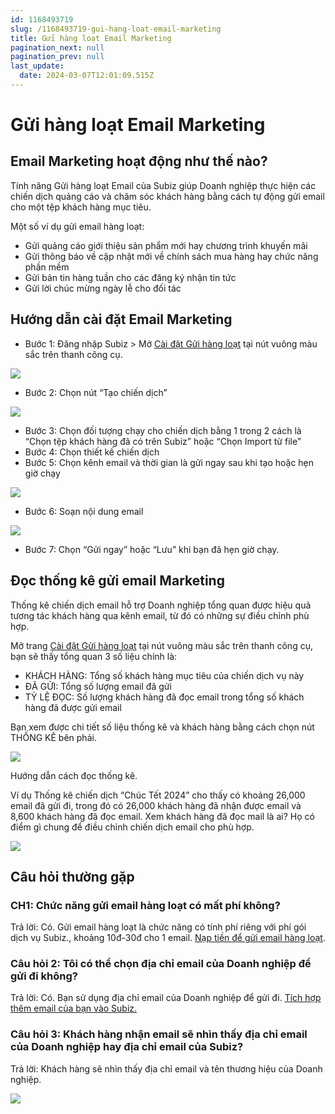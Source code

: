 ```yaml
---
id: 1168493719
slug: /1168493719-gui-hang-loat-email-marketing
title: Gửi hàng loạt Email Marketing
pagination_next: null
pagination_prev: null
last_update:
  date: 2024-03-07T12:01:09.515Z
---
```


# Gửi hàng loạt Email Marketing



## Email Marketing hoạt động như thế nào?




Tính năng Gửi hàng loạt Email của Subiz giúp Doanh nghiệp thực hiện các chiến dịch quảng cáo và chăm sóc khách hàng bằng cách tự động gửi email cho một tệp khách hàng mục tiêu.



Một số ví dụ gửi email hàng loạt:

- Gửi quảng cáo giới thiệu sản phẩm mới hay chương trình khuyến mãi
- Gửi thông báo về cập nhật mới về chính sách mua hàng hay chức năng phần mềm
- Gửi bản tin hàng tuần cho các đăng ký nhận tin tức
- Gửi lời chúc mừng ngày lễ cho đối tác
## Hướng dẫn cài đặt Email Marketing


- Bước 1: Đăng nhập Subiz > Mở [Cài đặt Gửi hàng loạt](https://app.subiz.com.vn/campaign-list) tại nút vuông màu sắc trên thanh công cụ. 


![](https://vcdn.subiz-cdn.com/file/4e1e9d99b1459209a2af1022bb7eee31482faeaffa38bcd75bf1b23c4b834cb9_acpxkgumifuoofoosble)
- Bước 2: Chọn nút “Tạo chiến dịch”




![](https://vcdn.subiz-cdn.com/file/435347d95bca406f14d9cbe87bcbd38e6b6c424927b07b1df3f507975464ce8e_acpxkgumifuoofoosble)


- Bước 3: Chọn đối tượng chạy cho chiến dịch bằng 1 trong 2 cách là “Chọn tệp khách hàng đã có trên Subiz” hoặc “Chọn Import từ file”
- Bước 4: Chọn thiết kế chiến dịch
- Bước 5: Chọn kênh email và thời gian là gửi ngay sau khi tạo hoặc hẹn giờ chạy


![](https://vcdn.subiz-cdn.com/file/546941e59c0ea7592f0fc0acff11aaeb6a1f678c0894d008cc8cdb9501fdce01_acpxkgumifuoofoosble)


- Bước 6: Soạn nội dung email


![](https://vcdn.subiz-cdn.com/file/21cdaef3bb779c08ce3f347e77ee9c8ce9f77e23f0935b492decd9d05a69648a_acpxkgumifuoofoosble)
- Bước 7: Chọn “Gửi ngay” hoặc “Lưu” khi bạn đã hẹn giờ chạy.
## Đọc thống kê gửi email Marketing


Thống kê chiến dịch email hỗ trợ Doanh nghiệp tổng quan được hiệu quả tương tác khách hàng qua kênh email, từ đó có những sự điều chỉnh phù hợp.



Mở trang [Cài đặt Gửi hàng loạt](https://app.subiz.com.vn/campaign-list) tại nút vuông màu sắc trên thanh công cụ, bạn sẽ thấy tổng quan 3 số liệu chính là:

- KHÁCH HÀNG: Tổng số khách hàng mục tiêu của chiến dịch vụ này
- ĐÃ GỬI: Tổng số lượng email đã gửi
- TỶ LỆ ĐỌC: Số lượng khách hàng đã đọc email trong tổng số khách hàng đã được gửi email



Bạn xem được chi tiết số liệu thống kê và khách hàng bằng cách chọn nút THỐNG KÊ bên phải.




![](https://vcdn.subiz-cdn.com/file/49d78e234032d5ba9942f8e385ee36ea9f941fd09c6fd12180a3007ca53e9b41_acpxkgumifuoofoosble)






Hướng dẫn cách đọc thống kê. 

Ví dụ Thống kê chiến dịch “Chúc Tết 2024” cho thấy có khoảng 26,000 email đã gửi đi, trong đó có 26,000 khách hàng đã nhận được email và 8,600 khách hàng đã đọc email. Xem khách hàng đã đọc mail là ai? Họ có điểm gì chung để điều chỉnh chiến dịch email cho phù hợp.




![](https://vcdn.subiz-cdn.com/file/e820359307f7cfa80c31453a0107acdbf60869ba5d6675e0049e26c214c44906_acpxkgumifuoofoosble)



## Câu hỏi thường gặp

### CH1: Chức năng gửi email hàng loạt có mất phí không?


Trả lời: Có. Gửi email hàng loạt là chức năng có tính phí riêng với phí gói dịch vụ Subiz., khoảng 10đ-30đ cho 1 email. [Nạp tiền để gửi email hàng loạt](https://app.subiz.com.vn/settings/subscription-info).
### Câu hỏi 2: Tôi có thể chọn địa chỉ email của Doanh nghiệp để gửi đi không?


Trả lời: Có. Bạn sử dụng địa chỉ email của Doanh nghiệp để gửi đi. [Tích hợp thêm email của bạn vào Subiz.](https://app.subiz.com.vn/settings/email)


### Câu hỏi 3: Khách hàng nhận email sẽ nhìn thấy địa chỉ email của Doanh nghiệp hay địa chỉ email của Subiz?


Trả lời: Khách hàng sẽ nhìn thấy địa chỉ email và tên thương hiệu của Doanh nghiệp.


![](https://vcdn.subiz-cdn.com/file/6c222787ca29117b0486c81e4b5db90e33c0df2b9fc2b59ca66254478b211b48_acpxkgumifuoofoosble)